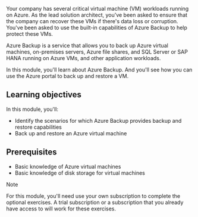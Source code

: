 Your company has several critical virtual machine (VM) workloads running on Azure. As the lead solution architect, you've been asked to ensure that the company can recover these VMs if there's data loss or corruption. You've been asked to use the built-in capabilities of Azure Backup to help protect these VMs.

Azure Backup is a service that allows you to back up Azure virtual machines, on-premises servers, Azure file shares, and SQL Server or SAP HANA running on Azure VMs, and other application workloads.

In this module, you'll learn about Azure Backup. And you'll see how you can use the Azure portal to back up and restore a VM.

## Learning objectives

In this module, you'll:

- Identify the scenarios for which Azure Backup provides backup and restore capabilities
- Back up and restore an Azure virtual machine

## Prerequisites

- Basic knowledge of Azure virtual machines
- Basic knowledge of disk storage for virtual machines

> [!NOTE]
> For this module, you'll need use your own subscription to complete the optional exercises. A trial subscription or a subscription that you already have access to will work for these exercises.
